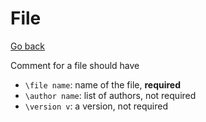 # File

[Go back](../c.md)

Comment for a file should have

* ``\file name``: name of the file, **required**
* ``\author name``: list of authors, not required
* ``\version v``: a version, not required